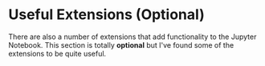 # Useful Extensions (Optional)

There are also a number of extensions that add functionality to the Jupyter Notebook. This section is totally
**optional** but I've found some of the extensions to be quite useful.
